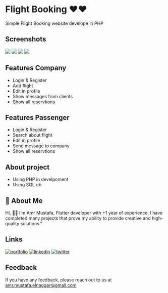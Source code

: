 # Flight Booking ♥️♥️
Simple Flight Booking website develope in PHP


## Screenshots


<img src="https://github.com/amrmustafa02/Flight-Booking/assets/78182930/a0996714-5a5a-4ea2-9294-e16c02a39816" >
<img src="https://github.com/amrmustafa02/Flight-Booking/assets/78182930/88a8bce9-d4d5-4a95-b3f7-fa82107b87e1" >
<img src="https://github.com/amrmustafa02/Flight-Booking/assets/78182930/e8de4dfe-efc8-42ec-bbcd-b2a0c5c118c2" >
<img src="https://github.com/amrmustafa02/Flight-Booking/assets/78182930/b089bd73-2037-4510-af4d-72f916b222ef" >




## Features Company
- Login & Register
-  Add flight
-  Edit in profile
-  Show messages from clients
-  Show all reservtions
## Features Passenger
- Login & Register
-  Search about flight
-  Edit in profile
-  Send message to company
-  Show all reservtions
## About project
- Using PHP in develpoment
- Using SQL db


## 🚀 About Me
Hi, 👋👋 I’m Amr Mustafa, Flutter developer with +1 year of experience. I have completed many projects that prove my ability to provide creative and high-quality solutions."


## Links
[![portfolio](https://img.shields.io/badge/my_portfolio-000?style=for-the-badge&logo=ko-fi&logoColor=white)](https://amr-mustafa-mysite.vercel.app/#/)
[![linkedin](https://img.shields.io/badge/linkedin-0A66C2?style=for-the-badge&logo=linkedin&logoColor=white)](https://www.linkedin.com/in/amr-mustafa-58a80320b/)
[![twitter](https://img.shields.io/badge/twitter-1DA1F2?style=for-the-badge&logo=twitter&logoColor=white)](https://twitter.com/amrmust33458502)


## Feedback

If you have any feedback, please reach out to us at amr.mustafa.elnaggar@gmail.com


